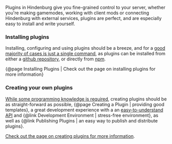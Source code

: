 Plugins in Hindenburg give you fine-grained control to your server, whether you're making gamemodes, working with client mods or connecting Hindenburg with external services, plugins are perfect, and are especially easy to install and write yourself.

### Installing plugins
Installing, configuring and using plugins should be a breeze, and for a [good majority of cases is just a single command](../Using%20Hindenburg/CLI%20Commands.html#install-plugin), as plugins can be installed from either a [github repository](https://github.com), or directly from [npm](https://npmjs.com).

{@page Installing Plugins | Check out the page on installing plugins for more information}

### Creating your own plugins
[While some programming knowledge is required](https://www.typescriptlang.org/), creating plugins should be as straight-forward as possible, {@page Creating a Plugin | providing good templates}, a great development experience with a an [easy-to-understand API](https://skeld.js.org) and {@link Development Environment | stress-free environment}, as well as {@link Publishing Plugins | an easy way to publish and distribute plugins}.

[Check out the page on creating plugins for more information](../Plugins/Creating%20A%20Plugin.html).
